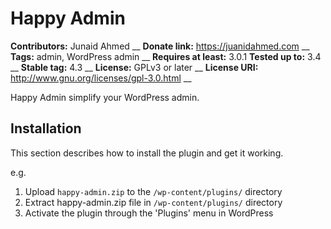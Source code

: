  # Happy Admin #
**Contributors:** Junaid Ahmed __
**Donate link:** https://juanidahmed.com __
**Tags:** admin, WordPress admin __
**Requires at least:** 3.0.1
**Tested up to:** 3.4 __
**Stable tag:** 4.3 __
**License:** GPLv3 or later __
**License URI:** http://www.gnu.org/licenses/gpl-3.0.html __

Happy Admin simplify your WordPress admin.

## Installation ##

 This section describes how to install the plugin and get it working. 

e.g.

1. Upload `happy-admin.zip` to the `/wp-content/plugins/` directory
2. Extract happy-admin.zip file in `/wp-content/plugins/` directory
3. Activate the plugin through the 'Plugins' menu in WordPress